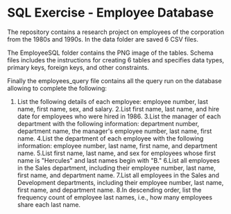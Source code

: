 <h1>SQL Exercise - Employee Database</h1>

The repository contains a research project on employees of the corporation from the 1980s and 1990s.
In the data folder are saved 6 CSV files.

The EmployeeSQL folder contains the PNG image of the tables.
Schema files includes the instructions for creating 6 tables and specifies data types, primary keys, foreign keys, and other constraints.

Finally the employees_query file contains all the query run on the database allowing to complete the following:
1. List the following details of each employee: employee number, last name, first name, sex, and salary.
2.List first name, last name, and hire date for employees who were hired in 1986.
3.List the manager of each department with the following information: department number, department name, the manager's employee number, last name, first name.
4.List the department of each employee with the following information: employee number, last name, first name, and department name.
5.List first name, last name, and sex for employees whose first name is "Hercules" and last names begin with "B."
6.List all employees in the Sales department, including their employee number, last name, first name, and department name.
7.List all employees in the Sales and Development departments, including their employee number, last name, first name, and department name.
8.In descending order, list the frequency count of employee last names, i.e., how many employees share each last name.
